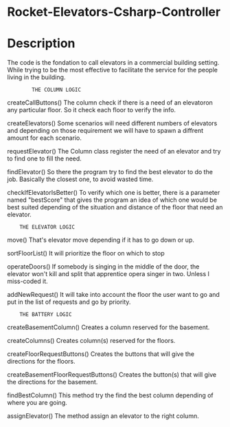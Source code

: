 # Rocket-Elevators-Csharp-Controller

# Description

The code is the fondation to call elevators in a commercial building
setting. While trying to be the most effective to facilitate
the service for the people living in the building.


			THE COLUMN LOGIC
createCallButtons()
The column check if there is a need of an elevatoron any 
particular floor. So it check each floor to verify the info.

createElevators()
Some scenarios will need different numbers of elevators and depending
on those requirement we will have to spawn a diffrent amount for each
scenario.

requestElevator()
The Column class register the need of an elevator and try to find one
to fill the need.

findElevator()
So there the program try to find the best elevator to do the job.
Basically the closest one, to avoid wasted time.

checkIfElevatorIsBetter()
To verify which one is better, there is a parameter named "bestScore"
that gives the program an idea of which one would be best suited depending
of the situation and distance of the floor that need an elevator.


		THE ELEVATOR LOGIC

move()
That's elevator move depending if it has to go down or up.

sortFloorList()
It will prioritize the floor on which to stop

operateDoors()
If somebody is singing in the middle of the door, the elevator won't
kill and split that apprentice opera singer in two. Unless I miss-coded it.

addNewRequest()
It will take into account the floor the user want to go and put in the list
of requests and go by priority.

		THE BATTERY LOGIC

createBasementColumn()
Creates a column reserved for the basement.

createColumns()
Creates column(s) reserved for the floors.

createFloorRequestButtons()
Creates the buttons that will give the directions for the floors.

createBasementFloorRequestButtons()
Creates the button(s) that will give the directions for the basement.

findBestColumn()
This method try the find the best column depending of where you are going.

assignElevator()
The method assign an elevator to the right column.